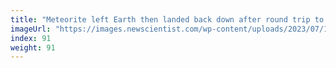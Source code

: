 ```yaml
---
title: "Meteorite left Earth then landed back down after round trip to space"
imageUrl: "https://images.newscientist.com/wp-content/uploads/2023/07/11124123/SEI_163672144.jpg?width=600"
index: 91
weight: 91
---
```

